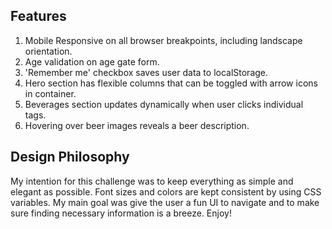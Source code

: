 ## Features

1. Mobile Responsive on all browser breakpoints, including landscape orientation.
2. Age validation on age gate form.
3. 'Remember me' checkbox saves user data to localStorage.
4. Hero section has flexible columns that can be toggled with arrow icons in container.
5. Beverages section updates dynamically when user clicks individual tags.
6. Hovering over beer images reveals a beer description.

## Design Philosophy

My intention for this challenge was to keep everything as simple and elegant as possible. Font sizes and colors are kept consistent by using CSS variables. My main goal was give the user a fun UI to navigate and to make sure finding necessary information is a breeze. Enjoy!
